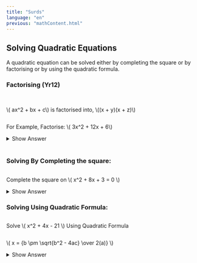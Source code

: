 ```yaml
---
title: "Surds"
language: "en"
previous: "mathContent.html"
---
```


## Solving Quadratic Equations 

A quadratic equation can be solved either by completing the square or by factorising or by using the quadratic formula.

### Factorising (Yr12)
<div markdown="1">
<br>
    <p style="display:inline-block">\( ax^2 + bx + c\)</p> is factorised into, <p style="display:inline-block">\((x + y)(x + z)\)</p><br>
	For Example, Factorise: <p style="display:inline-block">\( 3x^2 + 12x + 6\)</p> 
    <details closed>
      <summary><a>Show Answer</a></summary>
        <p style="display:inline-block">\( 3x^2 + 12x + 6 = 3(x^2 + 4x + 2)\)</p><br>
        <p style="display:inline-block">\( = 3((x + 2)^2 + 9 - 2^2) \)</p><br>
        <p style="display:inline-block">\( = 3((x + 2)^2 + 5) \)</p><br>
        <p style="display:inline-block">\( = 3(x + 2)^2 + 15\)</p><br>
    </details>
<br>
</div>

### Solving By Completing the square:
<div markdown="1">
Complete the square on <p style="display:inline-block">\( x^2 + 8x + 3 = 0 \)</p><br>
<details closed>
  <summary><a>Show Answer</a></summary>
    <p style="display:inline-block">\( x^2 + 8x + 3 = (x + 4)^2 + 3 - \boxed{4}^2\)</p><br>
    <p style="display:inline-block">\( = (x + 4)^2 - 13 \)</p><br>
    <p style="display:inline-block">\( (x + 4)^2 = 13 \)</p><br>
    <p style="display:inline-block">\( (x + 4) = \pm\sqrt{13} \)</p><br>
    <p style="display:inline-block">\( x  = -4 \pm\sqrt{13} \)</p><br>
</details>
</div>

### Solving Using Quadratic Formula:
<div markdown="1">
Solve <p style="display:inline-block">\( x^2 + 4x - 21 \)</p> Using Quadratic Formula<p style="display:inline-block; padding-right:5px;">\( x = {b \pm \sqrt{b^2 - 4ac} \over 2(a)} \)</p><br>

<details closed>
  <summary><a>Show Answer</a></summary>
    Substitue value, a, b, and c into the Quadratic formula, <p style="display:inline-block">\( x = {4 \pm \sqrt{4^2 - 4(1)(-21)} \over 2(1)} \)</p><br>
    <p style="display:inline-block">\( x = {4 \pm \sqrt{16 + 84} \over 2} \)</p><br>
    <p style="display:inline-block">\( x = {4 \pm \sqrt{100} \over 2} \)</p><br>
    <p style="display:inline-block">\( x = {4 \pm 10 \over 2} \)</p><br>
    <p style="display:inline-block">\( x = 7\)</p><br>
    <p style="display:inline-block">\( x = -3\)</p>
</details>
</div>
